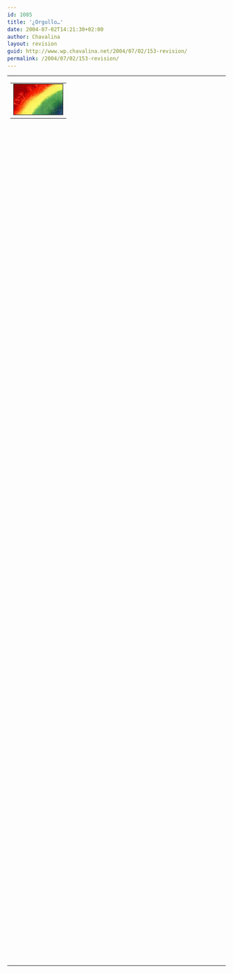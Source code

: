 ```yaml
---
id: 1085
title: '¿Orgullo…'
date: 2004-07-02T14:21:30+02:00
author: Chavalina
layout: revision
guid: http://www.wp.chavalina.net/2004/07/02/153-revision/
permalink: /2004/07/02/153-revision/
---
```

<table width="100%" border="0" cellpadding="0" cellspacing="0">
  <tr>
    <td>
      <table border="0" cellspacing="5" cellpadding="10" width="1" align="left">
        <tr>
          <td>
            <img src="/imagenes/fotos/rainbow.jpg" alt="arcoiris" width="113" height="70" border="1" />
          </td>
        </tr>
      </table>
      
      <p>
        …o excusa para montar la fiesta?
      </p>
      
      <p>
        Sinceramente creo que se trata de lo segundo. Ciudades por toda España se llenan de color, de música bailable y de gente que viene de todos sitios con la libertad y la tolerancia por bandera para reclamar unos derechos que pertenecen a cualquier persona simplemente por sentido común. Por suerte en España la cosa va avanzando bastante rápido… por suerte o por desgracia. últimamente parece que ser homosexual (o más bien ser gay) es lo <span class="titulo">in</span>. No hay programa de televisión sin su "loca" comentarista o friki, sin ir más lejos, "los gays" ganaron el kk-show "La casa de tu vida"… ¿aceptación o simple moda?
      </p>
    </td>
  </tr>
</table>